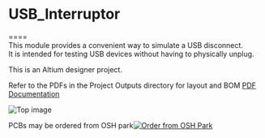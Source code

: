 # USB_Interruptor
====   
This module provides a convenient way to simulate a USB disconnect.  
It is intended for testing USB devices without having to physically unplug.  

This is an Altium designer project.  

Refer to the PDFs in the Project Outputs directory for layout and BOM
<a href="https://raw.githubusercontent.com/podonoghue/USB_Interruptor/master/Hardware/Project%20Outputs%20for%20USB_Interruptor/USB_Interruptor.PDF">PDF Documentation</img></a>

![Top image](https://raw.githubusercontent.com/podonoghue/USB_Interruptor/master/Hardware/Top.png "Top Board Image")

PCBs may be ordered from OSH park<a href="https://oshpark.com/shared_projects/xhDnOAQs"><img src="https://oshpark.com/assets/badge-5b7ec47045b78aef6eb9d83b3bac6b1920de805e9a0c227658eac6e19a045b9c.png" alt="Order from OSH Park"></img></a>

